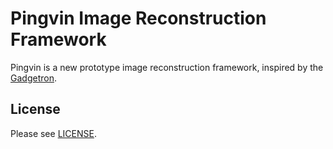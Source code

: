 # Pingvin Image Reconstruction Framework

Pingvin is a new prototype image reconstruction framework, inspired by the [Gadgetron](https://github.com/gadgetron/gadgetron).


## License

Please see [LICENSE](LICENSE).
